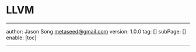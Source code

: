 # LLVM
---
author: Jason Song <metaseed@gmail.com>
version: 1.0.0
tag: []
subPage: []
enable: [toc]

---

